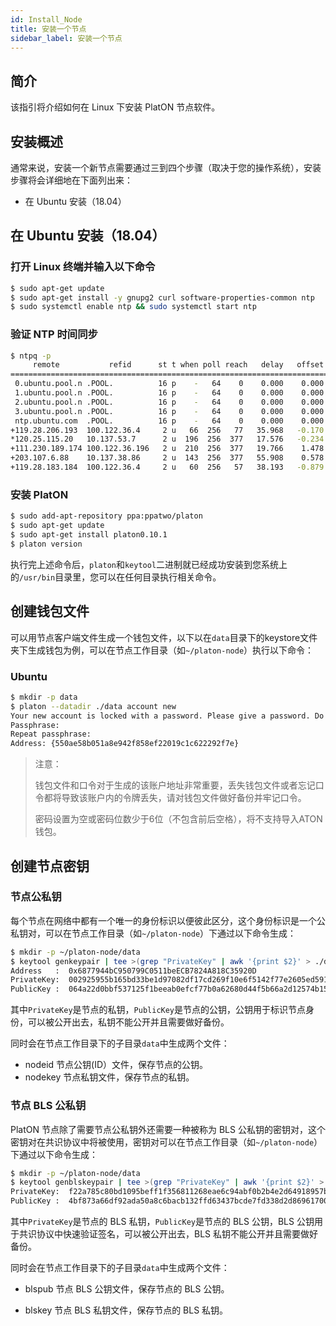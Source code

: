```yaml
---
id: Install_Node
title: 安装一个节点
sidebar_label: 安装一个节点
---
```


## 简介

该指引将介绍如何在 Linux 下安装 PlatON 节点软件。



## 安装概述

通常来说，安装一个新节点需要通过三到四个步骤（取决于您的操作系统），安装步骤将会详细地在下面列出来：

- 在 Ubuntu 安装（18.04）




## 在 Ubuntu 安装（18.04）

### 打开 Linux 终端并输入以下命令

```bash
$ sudo apt-get update
$ sudo apt-get install -y gnupg2 curl software-properties-common ntp
$ sudo systemctl enable ntp && sudo systemctl start ntp
```



### 验证 NTP 时间同步

```bash
$ ntpq -p
     remote           refid      st t when poll reach   delay   offset  jitter
==============================================================================
 0.ubuntu.pool.n .POOL.          16 p    -   64    0    0.000    0.000   0.000
 1.ubuntu.pool.n .POOL.          16 p    -   64    0    0.000    0.000   0.000
 2.ubuntu.pool.n .POOL.          16 p    -   64    0    0.000    0.000   0.000
 3.ubuntu.pool.n .POOL.          16 p    -   64    0    0.000    0.000   0.000
 ntp.ubuntu.com  .POOL.          16 p    -   64    0    0.000    0.000   0.000
+119.28.206.193  100.122.36.4     2 u   66  256   77   35.968   -0.170   3.995
*120.25.115.20   10.137.53.7      2 u  196  256  377   17.576   -0.234   6.044
+111.230.189.174 100.122.36.196   2 u  210  256  377   19.766    1.478   9.766
+203.107.6.88    10.137.38.86     2 u  143  256  377   55.908    0.578   4.413
+119.28.183.184  100.122.36.4     2 u   60  256   57   38.193   -0.879   5.491
```



### 安装 PlatON

```bash
$ sudo add-apt-repository ppa:ppatwo/platon
$ sudo apt-get update
$ sudo apt-get install platon0.10.1
$ platon version
```

执行完上述命令后，`platon`和`keytool`二进制就已经成功安装到您系统上的`/usr/bin`目录里，您可以在任何目录执行相关命令。



## 创建钱包文件

可以用节点客户端文件生成一个钱包文件，以下以在`data`目录下的keystore文件夹下生成钱包为例，可以在节点工作目录（如`~/platon-node`）执行以下命令：

### Ubuntu

```bash
$ mkdir -p data
$ platon --datadir ./data account new
Your new account is locked with a password. Please give a password. Do not forget this password.
Passphrase:
Repeat passphrase:
Address: {550ae58b051a8e942f858ef22019c1c622292f7e}
```

> 注意：
>
> 钱包文件和口令对于生成的该账户地址非常重要，丢失钱包文件或者忘记口令都将导致该账户内的令牌丢失，请对钱包文件做好备份并牢记口令。
>
> 密码设置为空或密码位数少于6位（不包含前后空格），将不支持导入ATON钱包。
>



## 创建节点密钥

### 节点公私钥

每个节点在网络中都有一个唯一的身份标识以便彼此区分，这个身份标识是一个公私钥对，可以在节点工作目录（如`~/platon-node`）下通过以下命令生成：

```bash
$ mkdir -p ~/platon-node/data
$ keytool genkeypair | tee >(grep "PrivateKey" | awk '{print $2}' > ./data/nodekey) >(grep "PublicKey" | awk '{print $3}' > ./data/nodeid)
Address   :  0x6877944bC950799C0511beECB7824A818C35920D
PrivateKey:  002925955b165bd33be1d97082df17cd269f10e6f5142f77e2605ed591d314bf
PublicKey :  064a22d0bbf537125f1beeab0efcf77b0a62680d44f5b66a2d12574b159601e662edbb6b57aea5eafabbff8ba5157ef613fe4b176cb8d97ea4951b6815748973
```

其中`PrivateKey`是节点的私钥，`PublicKey`是节点的公钥，公钥用于标识节点身份，可以被公开出去，私钥不能公开并且需要做好备份。

同时会在节点工作目录下的子目录`data`中生成两个文件：

- nodeid 节点公钥(ID）文件，保存节点的公钥。
- nodekey 节点私钥文件，保存节点的私钥。



### 节点 BLS 公私钥

PlatON 节点除了需要节点公私钥外还需要一种被称为 BLS 公私钥的密钥对，这个密钥对在共识协议中将被使用，密钥对可以在节点工作目录（如`~/platon-node`）下通过以下命令生成：

```bash
$ mkdir -p ~/platon-node/data
$ keytool genblskeypair | tee >(grep "PrivateKey" | awk '{print $2}' > ./data/blskey) >(grep "PublicKey" | awk '{print $3}' > ./data/blspub)
PrivateKey:  f22a785c80bd1095beff1f356811268eae6c94abf0b2b4e2d64918957b74783e
PublicKey :  4bf873a66df92ada50a8c6bacb132ffd63437bcde7fd338d2d8696170034a6332e404ac3abb50326ee517ec5f63caf12891ce794ed14f8528fa7c54bc0ded7c5291f708116bb8ee8adadf1e88588866325d764230f4a45929d267a9e8f264402
```

其中`PrivateKey`是节点的 BLS 私钥，`PublicKey`是节点的 BLS 公钥，BLS 公钥用于共识协议中快速验证签名，可以被公开出去，BLS 私钥不能公开并且需要做好备份。

同时会在节点工作目录下的子目录`data`中生成两个文件：

- blspub 节点 BLS 公钥文件，保存节点的 BLS 公钥。

- blskey 节点 BLS 私钥文件，保存节点的 BLS 私钥。